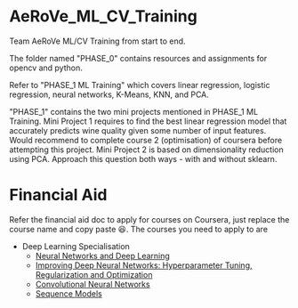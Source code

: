 # AeRoVe_ML_CV_Training
 Team AeRoVe ML/CV Training from start to end.
 
 The folder named "PHASE_0" contains resources and assignments for opencv and python.
 
 Refer to "PHASE_1 ML Training" which covers linear regression, logistic regression, neural networks, K-Means, KNN, and PCA.
 
 "PHASE_1" contains the two mini projects mentioned in PHASE_1 ML Training. 
 Mini Project 1 requires to find the best linear regression model that accurately predicts wine quality given some number of input features.
 Would recommend to complete course 2 (optimisation) of coursera before attempting this project.
 Mini Project 2 is based on dimensionality reduction using PCA.
 Approach this question both ways - with and without sklearn.

# Financial Aid
 Refer the financial aid doc to apply for courses on Coursera, just replace the course name and copy paste 😆. The courses you need to apply to are
 * Deep Learning Specialisation
     * [Neural Networks and Deep Learning](https://www.coursera.org/learn/neural-networks-deep-learning/home/welcome) 
     * [Improving Deep Neural Networks: Hyperparameter Tuning, Regularization and Optimization](https://www.coursera.org/learn/deep-neural-network/home/welcome)
     * [Convolutional Neural Networks](https://www.coursera.org/learn/convolutional-neural-networks/home/welcome)
     * [Sequence Models](https://www.coursera.org/learn/nlp-sequence-models/home/welcome)
